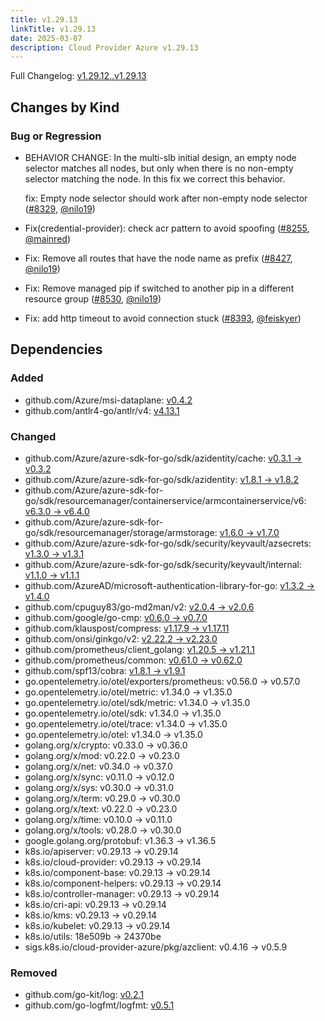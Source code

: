 ```yaml
---
title: v1.29.13
linkTitle: v1.29.13
date: 2025-03-07
description: Cloud Provider Azure v1.29.13
---
```

Full Changelog: [v1.29.12..v1.29.13](https://github.com/kubernetes-sigs/cloud-provider-azure/compare/v1.29.12...v1.29.13)

## Changes by Kind

### Bug or Regression

- BEHAVIOR CHANGE: In the multi-slb initial design, an empty node selector matches all nodes, but only when there is no non-empty selector matching the node. In this fix we correct this behavior.
  
  fix: Empty node selector should work after non-empty node selector ([#8329](https://github.com/kubernetes-sigs/cloud-provider-azure/pull/8329), [@nilo19](https://github.com/nilo19))
- Fix(credential-provider): check acr pattern to avoid spoofing ([#8255](https://github.com/kubernetes-sigs/cloud-provider-azure/pull/8255), [@mainred](https://github.com/mainred))
- Fix: Remove all routes that have the node name as prefix ([#8427](https://github.com/kubernetes-sigs/cloud-provider-azure/pull/8427), [@nilo19](https://github.com/nilo19))
- Fix: Remove managed pip if switched to another pip in a different resource group ([#8530](https://github.com/kubernetes-sigs/cloud-provider-azure/pull/8530), [@nilo19](https://github.com/nilo19))
- Fix: add http timeout to avoid connection stuck ([#8393](https://github.com/kubernetes-sigs/cloud-provider-azure/pull/8393), [@feiskyer](https://github.com/feiskyer))

## Dependencies

### Added
- github.com/Azure/msi-dataplane: [v0.4.2](https://github.com/Azure/msi-dataplane/tree/v0.4.2)
- github.com/antlr4-go/antlr/v4: [v4.13.1](https://github.com/antlr4-go/antlr/tree/v4.13.1)

### Changed
- github.com/Azure/azure-sdk-for-go/sdk/azidentity/cache: [v0.3.1 → v0.3.2](https://github.com/Azure/azure-sdk-for-go/compare/sdk/azidentity/cache/v0.3.1...sdk/azidentity/cache/v0.3.2)
- github.com/Azure/azure-sdk-for-go/sdk/azidentity: [v1.8.1 → v1.8.2](https://github.com/Azure/azure-sdk-for-go/compare/sdk/azidentity/v1.8.1...sdk/azidentity/v1.8.2)
- github.com/Azure/azure-sdk-for-go/sdk/resourcemanager/containerservice/armcontainerservice/v6: [v6.3.0 → v6.4.0](https://github.com/Azure/azure-sdk-for-go/compare/sdk/resourcemanager/containerservice/armcontainerservice/v6/v6.3.0...sdk/resourcemanager/containerservice/armcontainerservice/v6/v6.4.0)
- github.com/Azure/azure-sdk-for-go/sdk/resourcemanager/storage/armstorage: [v1.6.0 → v1.7.0](https://github.com/Azure/azure-sdk-for-go/compare/sdk/resourcemanager/storage/armstorage/v1.6.0...sdk/resourcemanager/storage/armstorage/v1.7.0)
- github.com/Azure/azure-sdk-for-go/sdk/security/keyvault/azsecrets: [v1.3.0 → v1.3.1](https://github.com/Azure/azure-sdk-for-go/compare/sdk/security/keyvault/azsecrets/v1.3.0...sdk/security/keyvault/azsecrets/v1.3.1)
- github.com/Azure/azure-sdk-for-go/sdk/security/keyvault/internal: [v1.1.0 → v1.1.1](https://github.com/Azure/azure-sdk-for-go/compare/sdk/security/keyvault/internal/v1.1.0...sdk/security/keyvault/internal/v1.1.1)
- github.com/AzureAD/microsoft-authentication-library-for-go: [v1.3.2 → v1.4.0](https://github.com/AzureAD/microsoft-authentication-library-for-go/compare/v1.3.2...v1.4.0)
- github.com/cpuguy83/go-md2man/v2: [v2.0.4 → v2.0.6](https://github.com/cpuguy83/go-md2man/compare/v2.0.4...v2.0.6)
- github.com/google/go-cmp: [v0.6.0 → v0.7.0](https://github.com/google/go-cmp/compare/v0.6.0...v0.7.0)
- github.com/klauspost/compress: [v1.17.9 → v1.17.11](https://github.com/klauspost/compress/compare/v1.17.9...v1.17.11)
- github.com/onsi/ginkgo/v2: [v2.22.2 → v2.23.0](https://github.com/onsi/ginkgo/compare/v2.22.2...v2.23.0)
- github.com/prometheus/client_golang: [v1.20.5 → v1.21.1](https://github.com/prometheus/client_golang/compare/v1.20.5...v1.21.1)
- github.com/prometheus/common: [v0.61.0 → v0.62.0](https://github.com/prometheus/common/compare/v0.61.0...v0.62.0)
- github.com/spf13/cobra: [v1.8.1 → v1.9.1](https://github.com/spf13/cobra/compare/v1.8.1...v1.9.1)
- go.opentelemetry.io/otel/exporters/prometheus: v0.56.0 → v0.57.0
- go.opentelemetry.io/otel/metric: v1.34.0 → v1.35.0
- go.opentelemetry.io/otel/sdk/metric: v1.34.0 → v1.35.0
- go.opentelemetry.io/otel/sdk: v1.34.0 → v1.35.0
- go.opentelemetry.io/otel/trace: v1.34.0 → v1.35.0
- go.opentelemetry.io/otel: v1.34.0 → v1.35.0
- golang.org/x/crypto: v0.33.0 → v0.36.0
- golang.org/x/mod: v0.22.0 → v0.23.0
- golang.org/x/net: v0.34.0 → v0.37.0
- golang.org/x/sync: v0.11.0 → v0.12.0
- golang.org/x/sys: v0.30.0 → v0.31.0
- golang.org/x/term: v0.29.0 → v0.30.0
- golang.org/x/text: v0.22.0 → v0.23.0
- golang.org/x/time: v0.10.0 → v0.11.0
- golang.org/x/tools: v0.28.0 → v0.30.0
- google.golang.org/protobuf: v1.36.3 → v1.36.5
- k8s.io/apiserver: v0.29.13 → v0.29.14
- k8s.io/cloud-provider: v0.29.13 → v0.29.14
- k8s.io/component-base: v0.29.13 → v0.29.14
- k8s.io/component-helpers: v0.29.13 → v0.29.14
- k8s.io/controller-manager: v0.29.13 → v0.29.14
- k8s.io/cri-api: v0.29.13 → v0.29.14
- k8s.io/kms: v0.29.13 → v0.29.14
- k8s.io/kubelet: v0.29.13 → v0.29.14
- k8s.io/utils: 18e509b → 24370be
- sigs.k8s.io/cloud-provider-azure/pkg/azclient: v0.4.16 → v0.5.9

### Removed
- github.com/go-kit/log: [v0.2.1](https://github.com/go-kit/log/tree/v0.2.1)
- github.com/go-logfmt/logfmt: [v0.5.1](https://github.com/go-logfmt/logfmt/tree/v0.5.1)

